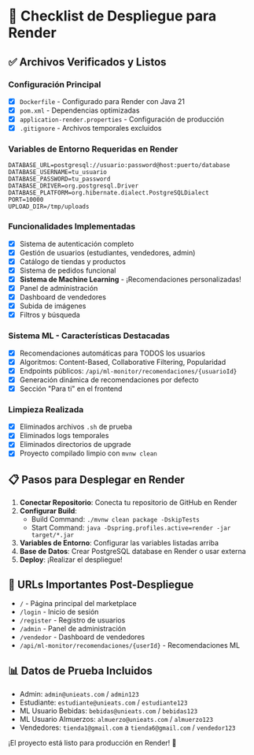# 🚀 Checklist de Despliegue para Render

## ✅ Archivos Verificados y Listos

### Configuración Principal
- [x] `Dockerfile` - Configurado para Render con Java 21
- [x] `pom.xml` - Dependencias optimizadas
- [x] `application-render.properties` - Configuración de producción
- [x] `.gitignore` - Archivos temporales excluidos

### Variables de Entorno Requeridas en Render
```
DATABASE_URL=postgresql://usuario:password@host:puerto/database
DATABASE_USERNAME=tu_usuario
DATABASE_PASSWORD=tu_password
DATABASE_DRIVER=org.postgresql.Driver
DATABASE_PLATFORM=org.hibernate.dialect.PostgreSQLDialect
PORT=10000
UPLOAD_DIR=/tmp/uploads
```

### Funcionalidades Implementadas
- [x] Sistema de autenticación completo
- [x] Gestión de usuarios (estudiantes, vendedores, admin)
- [x] Catálogo de tiendas y productos
- [x] Sistema de pedidos funcional
- [x] **Sistema de Machine Learning** - ¡Recomendaciones personalizadas!
- [x] Panel de administración
- [x] Dashboard de vendedores
- [x] Subida de imágenes
- [x] Filtros y búsqueda

### Sistema ML - Características Destacadas
- [x] Recomendaciones automáticas para TODOS los usuarios
- [x] Algoritmos: Content-Based, Collaborative Filtering, Popularidad
- [x] Endpoints públicos: `/api/ml-monitor/recomendaciones/{usuarioId}`
- [x] Generación dinámica de recomendaciones por defecto
- [x] Sección "Para ti" en el frontend

### Limpieza Realizada
- [x] Eliminados archivos `.sh` de prueba
- [x] Eliminados logs temporales
- [x] Eliminados directorios de upgrade
- [x] Proyecto compilado limpio con `mvnw clean`

## 📋 Pasos para Desplegar en Render

1. **Conectar Repositorio**: Conecta tu repositorio de GitHub en Render
2. **Configurar Build**: 
   - Build Command: `./mvnw clean package -DskipTests`
   - Start Command: `java -Dspring.profiles.active=render -jar target/*.jar`
3. **Variables de Entorno**: Configurar las variables listadas arriba
4. **Base de Datos**: Crear PostgreSQL database en Render o usar externa
5. **Deploy**: ¡Realizar el despliegue!

## 🎯 URLs Importantes Post-Despliegue
- `/` - Página principal del marketplace
- `/login` - Inicio de sesión
- `/register` - Registro de usuarios
- `/admin` - Panel de administración
- `/vendedor` - Dashboard de vendedores
- `/api/ml-monitor/recomendaciones/{userId}` - Recomendaciones ML

## 📊 Datos de Prueba Incluidos
- Admin: `admin@unieats.com` / `admin123`
- Estudiante: `estudiante@unieats.com` / `estudiante123`
- ML Usuario Bebidas: `bebidas@unieats.com` / `bebidas123`
- ML Usuario Almuerzos: `almuerzo@unieats.com` / `almuerzo123`
- Vendedores: `tienda1@gmail.com` a `tienda6@gmail.com` / `vendedor123`

¡El proyecto está listo para producción en Render! 🚀